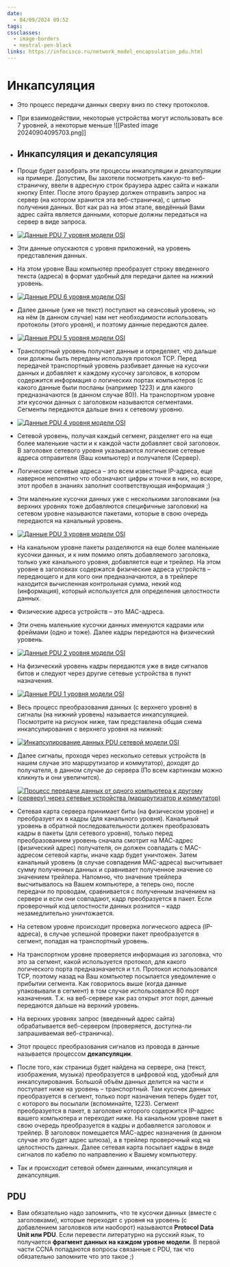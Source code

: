 ```yaml
---
date:
  - 04/09/2024 09:52
tags: 
cssclasses:
  - image-borders
  - neutral-pen-black
links: https://infocisco.ru/network_model_encapsulation_pdu.html
---
```

# Инкапсуляция
- Это процесс передачи данных сверху вниз по стеку протоколов.
- При взаимодействии, некоторые устройства могут использовать все 7 уровней, а некоторые меньше
  ![[Pasted image 20240904095703.png]]
- ## Инкапсуляция и декапсуляция

- Проще будет разобрать эти процессы инкапсуляции и декапсуляции на примере. Допустим, Вы захотели посмотреть какую-то веб-страничку, ввели в адресную строк браузера адрес сайта и нажали кнопку Enter. После этого браузер должен отправить запрос на сервер (на котором хранится эта веб-страничка), с целью получения данных. Вот как раз на этом этапе, введённый Вами адрес сайта является данными, которые должны передаться на сервер в виде запроса.

- [![Данные PDU 7 уровня модели OSI](https://infocisco.ru/articles/7_pdu_osi.png "Данные PDU 7 уровня модели OSI")](https://infocisco.ru/articles/7_pdu_osi.png)

- Эти данные опускаются с уровня приложений, на уровень представления данных.

- На этом уровне Ваш компьютер преобразует строку введенного текста (адреса) в формат удобный для передачи далее на нижний уровень.

- [![Данные PDU 6 уровня модели OSI](https://infocisco.ru/articles/6_pdu_osi.png "Данные PDU 6 уровня модели OSI")](https://infocisco.ru/articles/6_pdu_osi.png)

- Далее данные (уже не текст) поступают на сеансовый уровень, но на нём (в данном случае) нам нет необходимости использовать протоколы (этого уровня), и поэтому данные передаются далее.

- [![Данные PDU 5 уровня модели OSI](https://infocisco.ru/articles/5_pdu_osi.png "Данные PDU 5 уровня модели OSI")](https://infocisco.ru/articles/5_pdu_osi.png)

- Транспортный уровень получает данные и определяет, что дальше они должны быть переданы используя протокол TCP. Перед передачей транспортный уровень разбивает данные на кусочки данных и добавляет к каждому кусочку заголовок, в котором содержится информация о логических портах компьютеров (с какого данные были посланы (например 1223) и для какого предназначаются (в данном случае 80)). На транспортном уровне эти кусочки данных с заголовком называются сегментами. Сегменты передаются дальше вниз к сетевому уровню.

- [![Данные PDU 4 уровня модели OSI](https://infocisco.ru/articles/4_pdu_osi.png "Данные PDU 4 уровня модели OSI")](https://infocisco.ru/articles/4_pdu_osi.png)

- Сетевой уровень, получая каждый сегмент, разделяет его на еще более маленькие части и к каждой части добавляет свой заголовок. В заголовке сетевого уровня указываются логические сетевые адреса отправителя (Ваш компьютер) и получателя (Сервер).

- Логические сетевые адреса – это всем известные IP-адреса, еще наверное непонятно что обозначают цифры и точки в них, но вскоре, этот пробел в знаниях заполнит соответствующая информация ;)

- Эти маленькие кусочки данных уже с несколькими заголовками (на верхних уровнях тоже добавляются специфичные заголовки) на сетевом уровне называются пакетами, которые в свою очередь передаются на канальный уровень.

- [![Данные PDU 3 уровня модели OSI](https://infocisco.ru/articles/3_pdu_osi.png "Данные PDU 3 уровня модели OSI")](https://infocisco.ru/articles/3_pdu_osi.png)

- На канальном уровне пакеты разделяются на еще более маленькие кусочки данных, и к ним помимо опять добавляемого заголовка, только уже канального уровня, добавляется еще и трейлер. На этом уровне в заголовках содержатся физические адреса устройств – передающего и для кого они предназначаются, а в трейлере находится вычисленная контрольная сумма, некий код (информация), который используется для определения целостности данных.

- Физические адреса устройств – это MAC-адреса.

- Эти очень маленькие кусочки данных именуются кадрами или фреймами (одно и тоже). Далее кадры передаются на физический уровень.

- [![Данные PDU 2 уровня модели OSI](https://infocisco.ru/articles/2_pdu_osi.png "Данные PDU 2 уровня модели OSI")](https://infocisco.ru/articles/2_pdu_osi.png)

- На физический уровень кадры передаются уже в виде сигналов битов и следуют через другие сетевые устройства в пункт назначения.

- [![Данные PDU 1 уровня модели OSI](https://infocisco.ru/articles/1_pdu_osi.png "Данные PDU 1 уровня модели OSI")](https://infocisco.ru/articles/1_pdu_osi.png)

- Весь процесс преобразования данных (с верхнего уровня) в сигналы (на нижний уровень) называется инкапсуляцией. Посмотрите на рисунок ниже, там представлена общая схема инкапсулирования с верхнего уровня на нижний:

- [![Инкапсулирование данных PDU сетевой модели OSI](https://infocisco.ru/articles/encapsulation_pdu_osi.png "Инкапсулирование данных PDU сетевой модели OSI")](https://infocisco.ru/articles/encapsulation_pdu_osi.png)

- Далее сигналы, проходя через несколько сетевых устройств (в нашем случае это маршрутизатор и коммутатор), доходят до получателя, в данном случае до сервера (По всем картинкам можно кликнуть и они увеличится).

- [![Процесс передачи данных от одного компьютера к другому (серверу) через сетевые устройства (маршрутизатор и коммутатор)](https://infocisco.ru/articles/computer_marshrutizator_kommutator_computer.png "Процесс передачи данных от одного компьютера к другому (серверу) через сетевые устройства (маршрутизатор и коммутатор)")](https://infocisco.ru/articles/computer_marshrutizator_kommutator_computer.png)

- Сетевая карта сервера принимает биты (на физическом уровне) и преобразует их в кадры (для канального уровня). Канальный уровень в обратной последовательности должен преобразовать кадры в пакеты (для сетевого уровня), только перед преобразованием уровень сначала смотрит на МАС-адрес (физический адрес) получателя, он должен совпадать с MAC-адресом сетевой карты, иначе кадр будет уничтожен. Затем канальный уровень (в случае совпадения MAC-адреса) высчитывает сумму полученных данных и сравнивает полученное значение со значением трейлера. Напомню, что значение трейлера высчитывалось на Вашем компьютере, а теперь оно, после передачи по проводам, сравнивается с полученным значением на сервере и если они совпадают, кадр преобразуется в пакет. Если проверочный код целостности данных рознится – кадр незамедлительно уничтожается.

- На сетевом уровне происходит проверка логического адреса (IP-адреса), в случае успешной проверки пакет преобразуется в сегмент, попадая на транспортный уровень.

- На транспортном уровне проверяется информация из заголовка, что это за сегмент, какой используется протокол, для какого логического порта предназначается и т.п. Протокол использовался TCP, поэтому назад на Ваш компьютер посылается уведомление о прибытии сегмента. Как говорилось выше (когда данные упаковывали в сегмент) в том случае использовался 80 порт назначения. Т.к. на веб-сервере как раз открыт этот порт, данные передаются дальше на верхний уровень.

- На верхних уровнях запрос (введенный адрес сайта) обрабатывается веб-сервером (проверяется, доступна-ли запрашиваемая веб-страничка).

- Этот процесс преобразования сигналов из провода в данные называется процессом **декапсуляции**.

- После того, как страница будет найдена на сервере, она (текст, изображения, музыка) преобразуется в цифровой код, удобный для инкапсулирования. Большой объём данных делится на части и поступает ниже на уровень – транспортный. Там кусочек данных преобразуется в сегмент, только порт назначения теперь будет тот, с которого вы посылали (вспоминайте, 1223). Сегмент преобразуется в пакет, в заголовке которого содержится IP-адрес вашего компьютера и переходит ниже. На канальном уровне пакет в свою очередь преобразуется в кадры и добавляется заголовок и трейлер. В заголовок помещается МАС-адрес назначения (в данном случае это будет адрес шлюза), а в трейлер проверочный код на целостность данных. Далее сетевая карта посылает кадры в виде сигналов по кабелю по направлению к Вашему компьютеру.

- Так и происходит сетевой обмен данными, инкапсуляция и декапсуляция.

## PDU

- Вам обязательно надо запомнить, что те кусочки данных (вместе с заголовками), которые переходят с уровня на уровень (с добавлением заголовков или наоборот) называются **Protocol Data Unit или PDU**. Если перевести литературно на русский язык, то получается **фрагмент данных на каждом уровне модели**. В первой части CCNA попадаются вопросы связанные с PDU, так что обязательно запомните что это такое ;)